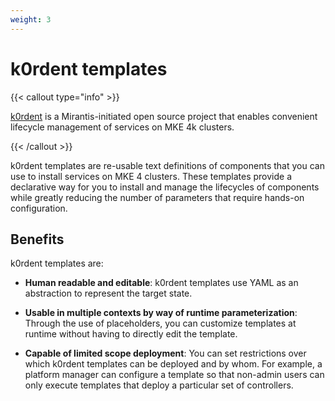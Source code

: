 ```yaml
---
weight: 3
---
```


# k0rdent templates

{{< callout type="info" >}}

[k0rdent](https://k0rdent.io) is a Mirantis-initiated open source project that
enables convenient lifecycle management of services on MKE 4k clusters.

{{< /callout >}}

k0rdent templates are re-usable text definitions of components that you can use
to install services on MKE 4 clusters. These templates provide a declarative way
for you to install and manage the lifecycles of components while greatly
reducing the number of parameters that require hands-on configuration.

## Benefits

k0rdent templates are:

* **Human readable and editable**: k0rdent templates use YAML as an abstraction
to represent the target state.

* **Usable in multiple contexts by way of runtime parameterization**: Through
the use of placeholders, you can customize templates at runtime without having
to directly edit the template.

* **Capable of limited scope deployment**: You can set restrictions over which
k0rdent templates can be deployed and by whom. For example, a platform manager
can configure a template so that non-admin users can only execute templates
that deploy a particular set of controllers.
